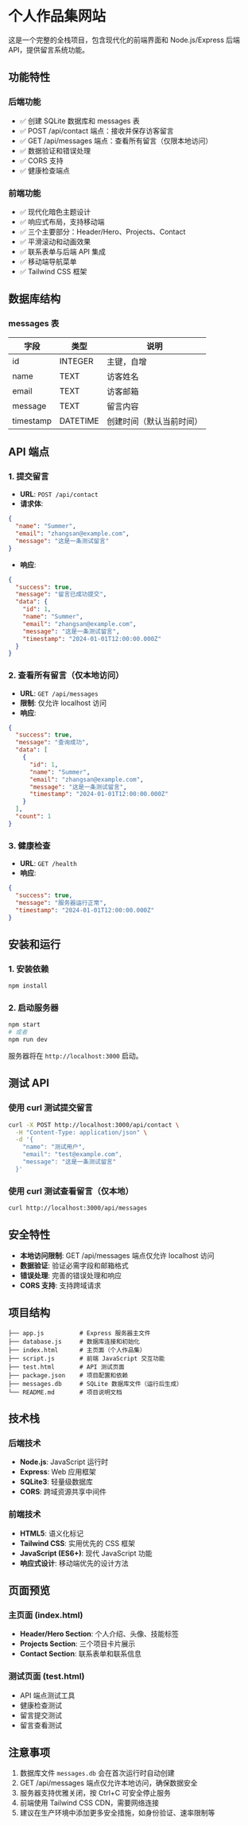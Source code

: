 # 个人作品集网站

这是一个完整的全栈项目，包含现代化的前端界面和 Node.js/Express 后端 API，提供留言系统功能。

## 功能特性

### 后端功能
- ✅ 创建 SQLite 数据库和 messages 表
- ✅ POST /api/contact 端点：接收并保存访客留言
- ✅ GET /api/messages 端点：查看所有留言（仅限本地访问）
- ✅ 数据验证和错误处理
- ✅ CORS 支持
- ✅ 健康检查端点

### 前端功能
- ✅ 现代化暗色主题设计
- ✅ 响应式布局，支持移动端
- ✅ 三个主要部分：Header/Hero、Projects、Contact
- ✅ 平滑滚动和动画效果
- ✅ 联系表单与后端 API 集成
- ✅ 移动端导航菜单
- ✅ Tailwind CSS 框架

## 数据库结构

### messages 表
| 字段 | 类型 | 说明 |
|------|------|------|
| id | INTEGER | 主键，自增 |
| name | TEXT | 访客姓名 |
| email | TEXT | 访客邮箱 |
| message | TEXT | 留言内容 |
| timestamp | DATETIME | 创建时间（默认当前时间） |

## API 端点

### 1. 提交留言
- **URL**: `POST /api/contact`
- **请求体**:
```json
{
  "name": "Summer",
  "email": "zhangsan@example.com",
  "message": "这是一条测试留言"
}
```
- **响应**:
```json
{
  "success": true,
  "message": "留言已成功提交",
  "data": {
    "id": 1,
    "name": "Summer",
    "email": "zhangsan@example.com",
    "message": "这是一条测试留言",
    "timestamp": "2024-01-01T12:00:00.000Z"
  }
}
```

### 2. 查看所有留言（仅本地访问）
- **URL**: `GET /api/messages`
- **限制**: 仅允许 localhost 访问
- **响应**:
```json
{
  "success": true,
  "message": "查询成功",
  "data": [
    {
      "id": 1,
      "name": "Summer",
      "email": "zhangsan@example.com",
      "message": "这是一条测试留言",
      "timestamp": "2024-01-01T12:00:00.000Z"
    }
  ],
  "count": 1
}
```

### 3. 健康检查
- **URL**: `GET /health`
- **响应**:
```json
{
  "success": true,
  "message": "服务器运行正常",
  "timestamp": "2024-01-01T12:00:00.000Z"
}
```

## 安装和运行

### 1. 安装依赖
```bash
npm install
```

### 2. 启动服务器
```bash
npm start
# 或者
npm run dev
```

服务器将在 `http://localhost:3000` 启动。

## 测试 API

### 使用 curl 测试提交留言
```bash
curl -X POST http://localhost:3000/api/contact \
  -H "Content-Type: application/json" \
  -d '{
    "name": "测试用户",
    "email": "test@example.com",
    "message": "这是一条测试留言"
  }'
```

### 使用 curl 测试查看留言（仅本地）
```bash
curl http://localhost:3000/api/messages
```

## 安全特性

- **本地访问限制**: GET /api/messages 端点仅允许 localhost 访问
- **数据验证**: 验证必需字段和邮箱格式
- **错误处理**: 完善的错误处理和响应
- **CORS 支持**: 支持跨域请求

## 项目结构

```
├── app.js          # Express 服务器主文件
├── database.js     # 数据库连接和初始化
├── index.html      # 主页面（个人作品集）
├── script.js       # 前端 JavaScript 交互功能
├── test.html       # API 测试页面
├── package.json    # 项目配置和依赖
├── messages.db     # SQLite 数据库文件（运行后生成）
└── README.md       # 项目说明文档
```

## 技术栈

### 后端技术
- **Node.js**: JavaScript 运行时
- **Express**: Web 应用框架
- **SQLite3**: 轻量级数据库
- **CORS**: 跨域资源共享中间件

### 前端技术
- **HTML5**: 语义化标记
- **Tailwind CSS**: 实用优先的 CSS 框架
- **JavaScript (ES6+)**: 现代 JavaScript 功能
- **响应式设计**: 移动端优先的设计方法

## 页面预览

### 主页面 (index.html)
- **Header/Hero Section**: 个人介绍、头像、技能标签
- **Projects Section**: 三个项目卡片展示
- **Contact Section**: 联系表单和联系信息

### 测试页面 (test.html)
- API 端点测试工具
- 健康检查测试
- 留言提交测试
- 留言查看测试

## 注意事项

1. 数据库文件 `messages.db` 会在首次运行时自动创建
2. GET /api/messages 端点仅允许本地访问，确保数据安全
3. 服务器支持优雅关闭，按 Ctrl+C 可安全停止服务
4. 前端使用 Tailwind CSS CDN，需要网络连接
5. 建议在生产环境中添加更多安全措施，如身份验证、速率限制等
